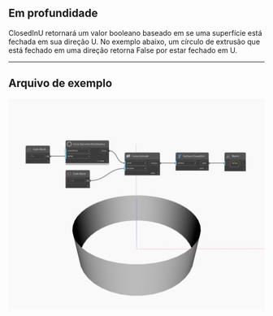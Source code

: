 ## Em profundidade
ClosedInU retornará um valor booleano baseado em se uma superfície está fechada em sua direção U. No exemplo abaixo, um círculo de extrusão que está fechado em uma direção retorna False por estar fechado em U.
___
## Arquivo de exemplo

![ClosedInU](./Autodesk.DesignScript.Geometry.Surface.ClosedInU_img.jpg)

